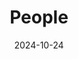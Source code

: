 ---
title: People
date: 2024-10-24

type: landing

sections:
  - block: people
    content:
      title: Meet the Team
      # Choose which groups/teams of users to display.
      #   Edit `user_groups` in each user's profile to add them to one or more of these groups.
      user_groups:
          - Principal Investigators
          - Postdocs
          - PhD Students
          - Masters Students
          - Undergraduate Students
          - Administration
          - Visitors
          - Alumni
          
      sort_by: Params.last_name
      sort_ascending: true
    design:
      show_interests: false
      show_role: true
      show_social: true

  - block: markdown
    content:
      title: Photo Gallery
      subtitle: Snapshots of Togetherness — Our Team Story
      text: |
         ![alt text](47a0a3fa0709389dac09531ed82d58b.jpg) ![alt text](a36ff071733481491d387d05cb2a6aa.jpg) ![alt text](9648088d130e1e9ffd81e8ee2221fdb.jpg)
      design:
        columns: '1'
        view: showcase
        # For the Showcase view, do you want to flip alternate rows?
        flip_alt_rows: true

---
